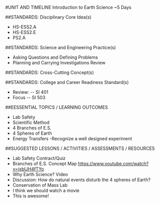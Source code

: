 #UNIT AND TIMELINE
Introduction to Earth Science
~5 Days	

##STANDARDS: Disciplinary Core Idea(s)	
- HS-ESS2.A
- HS-ESS2.E
- PS2.A	

##STANDARDS: Science and Engineering Practice(s)
- Asking Questions and Defining Problems
- Planning and Carrying Investigations		Review

##STANDARDS: Cross-Cutting Concept(s)

##STANDARDS: College and Career Readiness Standard(s)	
- Review: 
-- SI 401
- Focus
-- SI 503	

##EESSENTIAL TOPICS / LEARNING OUTCOMES
- Lab Safety
- Scientific Method
- 4 Branches of E.S.
- 4 Spheres of Earth
- Energy Transfers
-Recognize a well designed experiment	

##SUGGESTED LESSONS / ACTIVITIES / ASSESSMENTS / RESOURCES
- Lab Safety Contract/Quiz
- Branches of E.S. Concept Map <https://www.youtube.com/watch?v=jxbIJH4fTYo>
- Why Earth Science? Video
- Discussion: How do natural events disturb the 4 spheres of Earth?
- Conservation of Mass Lab
- I think we should watch a movie
- This is awesome!

